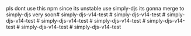 pls dont use this npm since its unstable use simply-djs its gonna merge to simply-djs very soon#   s i m p l y - d j s - v 1 4 - t e s t  
 #   s i m p l y - d j s - v 1 4 - t e s t  
 #   s i m p l y - d j s - v 1 4 - t e s t  
 #   s i m p l y - d j s - v 1 4 - t e s t  
 #   s i m p l y - d j s - v 1 4 - t e s t  
 #   s i m p l y - d j s - v 1 4 - t e s t  
 #   s i m p l y - d j s - v 1 4 - t e s t  
 #   s i m p l y - d j s - v 1 4 - t e s t  
 
